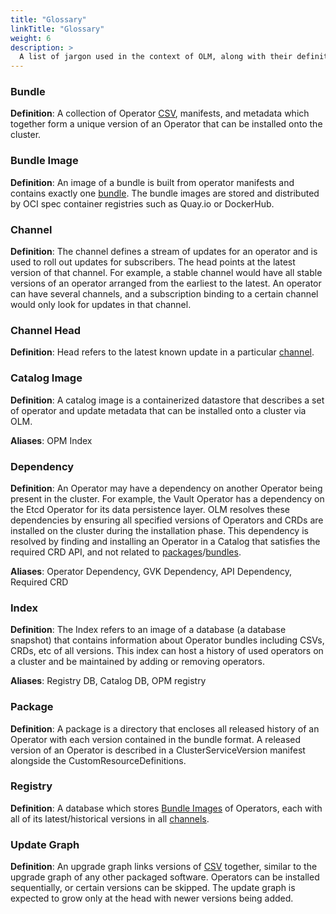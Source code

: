```yaml
---
title: "Glossary"
linkTitle: "Glossary"
weight: 6
description: >
  A list of jargon used in the context of OLM, along with their definitions.
---
```


### Bundle

**Definition**: A collection of Operator [CSV](/docs/concepts/crds/clusterserviceversion), manifests, and metadata which together form a unique version of an Operator that can be installed onto the cluster.

### Bundle Image

**Definition**: An image of a bundle is built from operator manifests and contains exactly one [bundle](#bundle). The bundle images are stored and distributed by OCI spec container registries such as Quay.io or DockerHub.

### Channel

**Definition**: The channel defines a stream of updates for an operator and is used to roll out updates for subscribers. The head points at the latest version of that channel. For example, a stable channel would have all stable versions of an operator arranged from the earliest to the latest. An operator can have several channels, and a subscription binding to a certain channel would only look for updates in that channel.

### Channel Head

**Definition**: Head refers to the latest known update in a particular [channel](#channel).

### Catalog Image

**Definition**: A catalog image is a containerized datastore that describes a set of operator and update metadata that can be installed onto a cluster via OLM.

**Aliases**: OPM Index

### Dependency

**Definition**: An Operator may have a dependency on another Operator being present in the cluster. For example, the Vault Operator has a dependency on the Etcd Operator for its data persistence layer. OLM resolves these dependencies by ensuring all specified versions of Operators and CRDs are installed on the cluster during the installation phase. This dependency is resolved by finding and installing an Operator in a Catalog that satisfies the required CRD API, and not related to [packages](#package)/[bundles](#bundle).

**Aliases**: Operator Dependency, GVK Dependency, API Dependency, Required CRD

### Index

**Definition**: The Index refers to an image of a database (a database snapshot) that contains information about Operator bundles including CSVs, CRDs, etc of all versions. This index can host a history of used operators on a cluster and be maintained by adding or removing operators.

**Aliases**: Registry DB, Catalog DB, OPM registry

### Package

**Definition**: A package is a directory that encloses all released history of an Operator with each version contained
 in the bundle format. A released version of an Operator is described in a ClusterServiceVersion manifest alongside the CustomResourceDefinitions.

### Registry

**Definition**: A database which stores [Bundle Images](#bundle-image) of Operators, each with all of its latest/historical versions in all [channels](#channel).

### Update Graph

**Definition**: An upgrade graph links versions of [CSV](/docs/concepts/crds/clusterserviceversion) together, similar to the upgrade graph of any other packaged software. Operators can be installed sequentially, or certain versions can be skipped. The update graph is expected to grow only at the head with newer versions being added.
